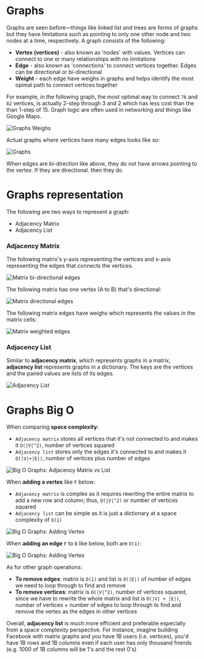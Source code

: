 # Graphs

Graphs are seen before—things like linked list and trees are forms of graphs but they have limitations such as pointing to only one other node and two nodes at a time, respectively. A graph consists of the following:

- **Vertex (vertices)** - also known as 'nodes' with values. Vertices can connect to one or many relationships with no limitations
- **Edge** - also known as 'connections' to connect vertices together. Edges can be directional or bi-directional
- **Weight** - each edge have weighs in graphs and helps identify the most opimal path to connect vertices together

For example, in the following graph, the most optimal way to connect `76` and `82` vertices, is actually 2-step through 3 and 2 which has less cost than the than 1-step of 15. Graph logic are often used in networking and things like Google Maps.

![Graphs Weighs](./graph-weighs.png)

Actual graphs where vertices have many edges looks like so:

![Graphs](./graphs.png)

When edges are bi-direction like above, they do not have arrows pointing to the vertex. If they are directional. then they do

# Graphs representation

The following are two ways to represent a graph:

- Adjacency Matrix
- Adjacency List

### Adjacency Matrix

The following matrix's y-axis representing the vertices and x-axis representing the edges that connects the vertices.

![Matrix bi-directional edges](./matrix_bidirectional.png)

The following matrix has one vertex (A to B) that's directional:

![Matrix directional edges](./matrix_directional.png)

The following matrix edges have weighs which represents the values in the matrix cells:

![Matrix weighted edges](./matrix_weighted.png)

### Adjacency List

Similar to **adjacency matrix**, which represents graphs in a matrix, **adjacency list** represents graphs in a dictionary. The keys are the vertices and the paired values are lists of its edges.

![Adjacency List](./adjacency_list.png)

# Graphs Big O

When comparing **space complexity**:

- `Adjacency matrix` stores all vertices that it's not connected to and makes it `O(|V|^2)`, number of vertices squared
- `Adjacency list` stores only the edges it's connected to and makes it `O(|V|+|E|)`, number of vertices plus number of edges

![Big O Graphs: Adjacency Matrix vs List](./matrix_v_list.png)

When **adding a vertex** like `F` below:

- `Adjacency matrix` is complex as it requires rewriting the entire matrix to add a new row and column; thus, `O(|V|^2)` or number of vertices squared
- `Adjacency list` can be simple as it is just a dictionary at a space complexity of `O(1)`

![Big O Graphs: Adding Vertex](./matrix_v_list_add_vertex.png)

When **adding an edge** `F` to `B` like below, both are `O(1)`:

![Big O Graphs: Adding Vertex](./matrix_v_list_add_edge.png)

As for other graph operations:

- **To remove edges**: matrix is `O(1)` and list is `O(|E|)` of number of edges we need to loop through to find and remove
- **To remove vertices**: matrix is `O(|V|^2)`, number of vertices squared, since we have to rewrite the whole matrix and list is `O(|V| + |E|)`, number of vertices + number of edges to loop through to find and remove the vertex as the edges in other vertices

Overall, **adjacency list** is much more efficient and preferable especially from a space complexity perspective. For instance, imagine building Facebook with matrix graphs and you have 1B users (i.e. vertices), you'd have 1B rows and 1B columns even if each user has only thousand friends (e.g. 1000 of 1B columns will be 1's and the rest 0's)
